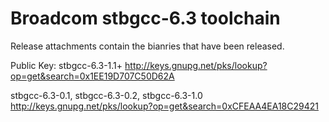 # Broadcom stbgcc-6.3 toolchain
Release attachments contain the bianries that have been released.

Public Key:
stbgcc-6.3-1.1+ 
http://keys.gnupg.net/pks/lookup?op=get&search=0x1EE19D707C50D62A


stbgcc-6.3-0.1, stbgcc-6.3-0.2, stbgcc-6.3-1.0
http://keys.gnupg.net/pks/lookup?op=get&search=0xCFEAA4EA18C29421

